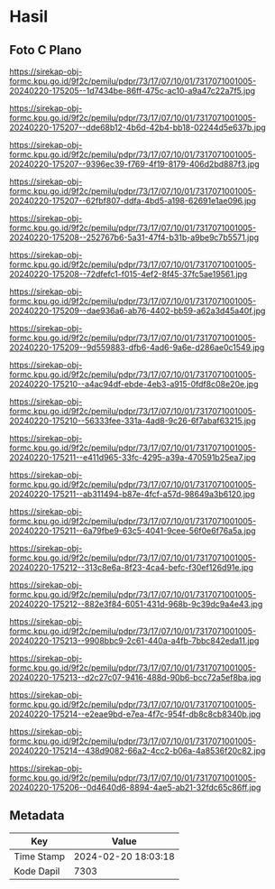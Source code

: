 # Hasil

## Foto C Plano

https://sirekap-obj-formc.kpu.go.id/9f2c/pemilu/pdpr/73/17/07/10/01/7317071001005-20240220-175205--1d7434be-86ff-475c-ac10-a9a47c22a7f5.jpg

https://sirekap-obj-formc.kpu.go.id/9f2c/pemilu/pdpr/73/17/07/10/01/7317071001005-20240220-175207--dde68b12-4b6d-42b4-bb18-02244d5e637b.jpg

https://sirekap-obj-formc.kpu.go.id/9f2c/pemilu/pdpr/73/17/07/10/01/7317071001005-20240220-175207--9396ec39-f769-4f19-8179-406d2bd887f3.jpg

https://sirekap-obj-formc.kpu.go.id/9f2c/pemilu/pdpr/73/17/07/10/01/7317071001005-20240220-175207--62fbf807-ddfa-4bd5-a198-62691e1ae096.jpg

https://sirekap-obj-formc.kpu.go.id/9f2c/pemilu/pdpr/73/17/07/10/01/7317071001005-20240220-175208--252767b6-5a31-47f4-b31b-a9be9c7b5571.jpg

https://sirekap-obj-formc.kpu.go.id/9f2c/pemilu/pdpr/73/17/07/10/01/7317071001005-20240220-175208--72dfefc1-f015-4ef2-8f45-37fc5ae19561.jpg

https://sirekap-obj-formc.kpu.go.id/9f2c/pemilu/pdpr/73/17/07/10/01/7317071001005-20240220-175209--dae936a6-ab76-4402-bb59-a62a3d45a40f.jpg

https://sirekap-obj-formc.kpu.go.id/9f2c/pemilu/pdpr/73/17/07/10/01/7317071001005-20240220-175209--9d559883-dfb6-4ad6-9a6e-d286ae0c1549.jpg

https://sirekap-obj-formc.kpu.go.id/9f2c/pemilu/pdpr/73/17/07/10/01/7317071001005-20240220-175210--a4ac94df-ebde-4eb3-a915-0fdf8c08e20e.jpg

https://sirekap-obj-formc.kpu.go.id/9f2c/pemilu/pdpr/73/17/07/10/01/7317071001005-20240220-175210--56333fee-331a-4ad8-9c26-6f7abaf63215.jpg

https://sirekap-obj-formc.kpu.go.id/9f2c/pemilu/pdpr/73/17/07/10/01/7317071001005-20240220-175211--e411d965-33fc-4295-a39a-470591b25ea7.jpg

https://sirekap-obj-formc.kpu.go.id/9f2c/pemilu/pdpr/73/17/07/10/01/7317071001005-20240220-175211--ab311494-b87e-4fcf-a57d-98649a3b6120.jpg

https://sirekap-obj-formc.kpu.go.id/9f2c/pemilu/pdpr/73/17/07/10/01/7317071001005-20240220-175211--6a79fbe9-63c5-4041-9cee-56f0e6f76a5a.jpg

https://sirekap-obj-formc.kpu.go.id/9f2c/pemilu/pdpr/73/17/07/10/01/7317071001005-20240220-175212--313c8e6a-8f23-4ca4-befc-f30ef126d91e.jpg

https://sirekap-obj-formc.kpu.go.id/9f2c/pemilu/pdpr/73/17/07/10/01/7317071001005-20240220-175212--882e3f84-6051-431d-968b-9c39dc9a4e43.jpg

https://sirekap-obj-formc.kpu.go.id/9f2c/pemilu/pdpr/73/17/07/10/01/7317071001005-20240220-175213--9908bbc9-2c61-440a-a4fb-7bbc842eda11.jpg

https://sirekap-obj-formc.kpu.go.id/9f2c/pemilu/pdpr/73/17/07/10/01/7317071001005-20240220-175213--d2c27c07-9416-488d-90b6-bcc72a5ef8ba.jpg

https://sirekap-obj-formc.kpu.go.id/9f2c/pemilu/pdpr/73/17/07/10/01/7317071001005-20240220-175214--e2eae9bd-e7ea-4f7c-954f-db8c8cb8340b.jpg

https://sirekap-obj-formc.kpu.go.id/9f2c/pemilu/pdpr/73/17/07/10/01/7317071001005-20240220-175214--438d9082-66a2-4cc2-b06a-4a8536f20c82.jpg

https://sirekap-obj-formc.kpu.go.id/9f2c/pemilu/pdpr/73/17/07/10/01/7317071001005-20240220-175206--0d4640d6-8894-4ae5-ab21-32fdc65c86ff.jpg


## Metadata

| Key        | Value               |
| ---------- | ------------------- |
| Time Stamp | 2024-02-20 18:03:18 |
| Kode Dapil | 7303                |



